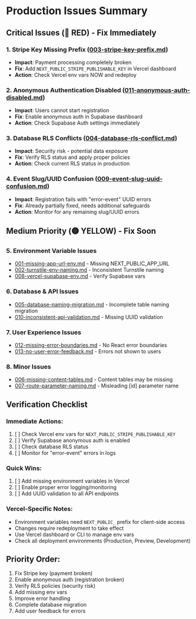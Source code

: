 # Production Issues Summary

## Critical Issues (🔴 RED) - Fix Immediately

### 1. **Stripe Key Missing Prefix** ([003-stripe-key-prefix.md](./003-stripe-key-prefix.md))
- **Impact**: Payment processing completely broken
- **Fix**: Add `NEXT_PUBLIC_STRIPE_PUBLISHABLE_KEY` in Vercel dashboard
- **Action**: Check Vercel env vars NOW and redeploy

### 2. **Anonymous Authentication Disabled** ([011-anonymous-auth-disabled.md](./011-anonymous-auth-disabled.md))
- **Impact**: Users cannot start registration
- **Fix**: Enable anonymous auth in Supabase dashboard
- **Action**: Check Supabase Auth settings immediately

### 3. **Database RLS Conflicts** ([004-database-rls-conflict.md](./004-database-rls-conflict.md))
- **Impact**: Security risk - potential data exposure
- **Fix**: Verify RLS status and apply proper policies
- **Action**: Check current RLS status in production

### 4. **Event Slug/UUID Confusion** ([009-event-slug-uuid-confusion.md](./009-event-slug-uuid-confusion.md))
- **Impact**: Registration fails with "error-event" UUID errors
- **Fix**: Already partially fixed, needs additional safeguards
- **Action**: Monitor for any remaining slug/UUID errors

## Medium Priority (🟡 YELLOW) - Fix Soon

### 5. **Environment Variable Issues**
- [001-missing-app-url-env.md](./001-missing-app-url-env.md) - Missing NEXT_PUBLIC_APP_URL
- [002-turnstile-env-naming.md](./002-turnstile-env-naming.md) - Inconsistent Turnstile naming
- [008-vercel-supabase-env.md](./008-vercel-supabase-env.md) - Verify Supabase vars

### 6. **Database & API Issues**
- [005-database-naming-migration.md](./005-database-naming-migration.md) - Incomplete table naming migration
- [010-inconsistent-api-validation.md](./010-inconsistent-api-validation.md) - Missing UUID validation

### 7. **User Experience Issues**
- [012-missing-error-boundaries.md](./012-missing-error-boundaries.md) - No React error boundaries
- [013-no-user-error-feedback.md](./013-no-user-error-feedback.md) - Errors not shown to users

### 8. **Minor Issues**
- [006-missing-content-tables.md](./006-missing-content-tables.md) - Content tables may be missing
- [007-route-parameter-naming.md](./007-route-parameter-naming.md) - Misleading [id] parameter name

## Verification Checklist

### Immediate Actions:
1. [ ] Check Vercel env vars for `NEXT_PUBLIC_STRIPE_PUBLISHABLE_KEY`
2. [ ] Verify Supabase anonymous auth is enabled
3. [ ] Check database RLS status
4. [ ] Monitor for "error-event" errors in logs

### Quick Wins:
1. [ ] Add missing environment variables in Vercel
2. [ ] Enable proper error logging/monitoring
3. [ ] Add UUID validation to all API endpoints

### Vercel-Specific Notes:
- Environment variables need `NEXT_PUBLIC_` prefix for client-side access
- Changes require redeployment to take effect
- Use Vercel dashboard or CLI to manage env vars
- Check all deployment environments (Production, Preview, Development)

## Priority Order:
1. Fix Stripe key (payment broken)
2. Enable anonymous auth (registration broken)
3. Verify RLS policies (security risk)
4. Add missing env vars
5. Improve error handling
6. Complete database migration
7. Add user feedback for errors